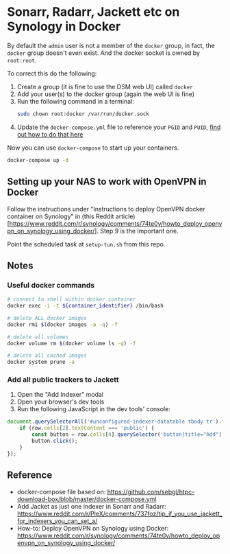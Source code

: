 # Sonarr, Radarr, Jackett etc on Synology in Docker

By default the `admin` user is not a member of the `docker` group, in fact, the `docker` group doesn't even exist. And the docker socket is owned by `root:root`.

To correct this do the following:

1. Create a group (it is fine to use the DSM web UI) called `docker`
1. Add your user(s) to the docker group (again the web UI is fine)
1. Run the following command in a terminal:
    ```sh
    sudo chown root:docker /var/run/docker.sock
    ```
1. Update the `docker-compose.yml` file to reference your `PGID` and `PUID`, [find out how to do that here](https://www.linuxserver.io/docs/puid-pgid/)

Now you can use `docker-compose` to start up your containers.

```sh
docker-compose up -d
```

## Setting up your NAS to work with OpenVPN in Docker

Follow the instructions under "Instructions to deploy OpenVPN docker container on Synology" in (this Reddit article)[https://www.reddit.com/r/synology/comments/74te0y/howto_deploy_openvpn_on_synology_using_docker/]. Step 9 is the important one.

Point the scheduled task at `setup-tun.sh` from this repo.

## Notes

### Useful docker commands

```sh
# connect to shell within docker container
docker exec -i -t ${container_identifier} /bin/bash

# delete ALL docker images
docker rmi $(docker images -a -q) -f

# delete all volumes
docker volume rm $(docker volume ls -q) -f

# delete all cached images
docker system prune -a
```

### Add all public trackers to Jackett

1. Open the "Add Indexer" modal
1. Open your browser's dev tools
1. Run the following JavaScript in the dev tools' console:

```js
document.querySelectorAll('#unconfigured-indexer-datatable tbody tr').forEach((row, index) => {
    if (row.cells[2].textContent === 'public') {
        const button = row.cells[4].querySelector('button[title="Add"]');
        button.click();
    }
});
```

## Reference

- docker-compose file based on: https://github.com/sebgl/htpc-download-box/blob/master/docker-compose.yml
- Add Jacket as just one indexer in Sonarr and Radarr: https://www.reddit.com/r/PleX/comments/737foz/tip_if_you_use_jackett_for_indexers_you_can_set_a/
- How-to: Deploy OpenVPN on Synology using Docker: https://www.reddit.com/r/synology/comments/74te0y/howto_deploy_openvpn_on_synology_using_docker/
